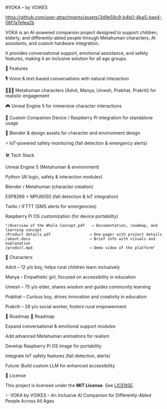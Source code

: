 #VOKA – by VOIKES

https://github.com/user-attachments/assets/3d9e59c9-b4b0-4ba5-bae4-08f7a7efea2b

VOKA is an AI-powered companion project designed to support children, elderly, and differently-abled people through Metahuman characters, AI assistants, and custom hardware integration.

It provides conversational support, emotional assistance, and safety features, making it an inclusive solution for all age groups.

🚀 Features

🎙 Voice & text-based conversations with natural interaction

🧑‍🤝‍🧑 Metahuman characters (Advit, Manya, Umesh, Prabhat, Prakriti) for realistic engagement

🎮 Unreal Engine 5 for immersive character interactions

📱 Custom Companion Device / Raspberry Pi integration for standalone usage

🎨 Blender & design assets for character and environment design

⚡ IoT-powered safety monitoring (fall detection & emergency alerts)

🛠 Tech Stack

Unreal Engine 5 (Metahuman & environment)

Python (AI logic, safety & interaction modules)

Blender / Metahuman (character creation)

ESP8266 + MPU6050 (fall detection & IoT integration)

Twilio / IFTTT (SMS alerts for emergencies)

Raspberry Pi OS customization (for device portability)


```📂 Repository Structure
"/Overview of the Whole Concept.pdf   → Documentation, roadmap, and learning concept  
/Product details.pdf                 → One-pager with project details  
/about.docx                          → Brief info with visuals and explanation  
/product.mp4                         → Demo video of the platform"
```

👥 Characters

Advit – 12 y/o boy, helps rural children learn inclusively

Manya – Empathetic girl, focused on accessibility in education

Umesh – 75 y/o elder, shares wisdom and guides community learning

Prabhat – Curious boy, drives innovation and creativity in education

Prakriti – 28 y/o social worker, fosters rural empowerment

📌 Roadmap
📌 Roadmap

 Expand conversational & emotional support modules

 Add advanced Metahuman animations for realism

 Develop Raspberry Pi OS image for portability

 Integrate IoT safety features (fall detection, alerts)

 Future: Build custom LLM for enhanced accessibility
 
📜 License

This project is licensed under the **MIT License**. See [LICENSE](LICENSE).


✨ VOKA by VOIKES – An Inclusive AI Companion for Differently-Abled People Across All Ages
